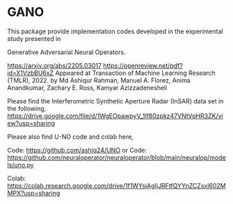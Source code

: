 # GANO
This package provide implementation codes developed in the experimental study presented in

Generative Adversarial Neural Operators.

https://arxiv.org/abs/2205.03017
https://openreview.net/pdf?id=X1VzbBU6xZ
Appeared at Transaction of Machine Learning Research (TMLR), 2022.
by Md Ashiqur Rahman, Manuel A. Florez, Anima Anandkumar, Zachary E. Ross, Kamyar Azizzadenesheli 

Please find the Interferometric Synthetic Aperture Radar (InSAR) data set in the following,
https://drive.google.com/file/d/1WgEOpawpyV_1lf80zpkz47VNtVqHR3ZK/view?usp=sharing


Please also find U-NO code and colab here,

Code: https://github.com/ashiq24/UNO
or
Code: https://github.com/neuraloperator/neuraloperator/blob/main/neuralop/models/uno.py

Colab: https://colab.research.google.com/drive/1f1WYsjAgIjJRFtfQYYnZCZsxl602MMPX?usp=sharing

